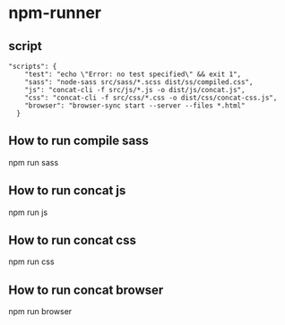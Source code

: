 # npm-runner

## script

```
"scripts": {
    "test": "echo \"Error: no test specified\" && exit 1",
    "sass": "node-sass src/sass/*.scss dist/ss/compiled.css",
    "js": "concat-cli -f src/js/*.js -o dist/js/concat.js",
    "css": "concat-cli -f src/css/*.css -o dist/css/concat-css.js",
    "browser": "browser-sync start --server --files *.html"
  }
```

## How to run compile sass

npm run sass

## How to run concat js

npm run js

## How to run concat css

npm run css

## How to run concat browser

npm run browser